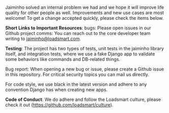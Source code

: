 Jaiminho solved an internal problem we had and we hope it will improve life quality for other people as well. 
Improvements and new use cases are most welcome!
To get a change accepted quickly, please check the items below.

**Short Links to Important Resources**:
   bugs: Please open issues in our Github project
   comms: You can reach out to the core developer team writing to jaiminho@loadsmart.com.  

**Testing**: The project has two types of tests, unit tests in the jaiminho library itself,
and integration tests, where we use a fake Django app to validate some behaviors like commands and DB-related things.

Bug report: When opening a new bug or issue, please create a Github issue in this repository. For critical security topics you can mail us directly.


For code style, we use black in the latest version and adhere to any convention Django has when creating new apps.

**Code of Conduct**: We do adhere and follow the Loadsmart culture, please check it out (https://github.com/loadsmart/culture).
